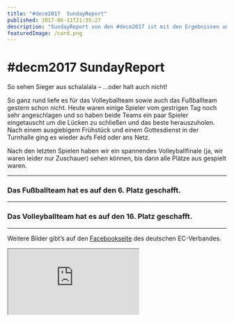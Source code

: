 ```yaml
---
title: "#decm2017  SundayReport"
published: 2017-06-11T21:35:27
description: "SundayReport von den #decm2017 ist mit den Ergebnissen und Mannschaftsfotos online\nWir hatten eine Menge Spaß am Sport! :D\n\n#meinEC #wirsindderNordbund #decm2017\n\nHoffentlich sind alle mittlerweile gut Zuhause angekommen :)"
featuredImage: /card.png
---
```


# #decm2017  SundayReport

So sehen Sieger aus schalalala &#8211; &#8230;oder halt auch nicht!

So ganz rund liefe es für das Volleyballteam sowie auch das Fußballteam gestern schon nicht. 
Heute waren einige Spieler vom gestrigen Tag noch sehr angeschlagen und so haben beide Teams ein paar Spieler eingetauscht um die Lücken zu schließen und das beste herauszuholen. 
Nach einem ausgiebigem Frühstück und einem Gottesdienst in der Turnhalle ging es wieder aufs Feld oder ans Netz.

Nach den letzten Spielen haben wir ein spannendes Volleyballfinale (ja, wir waren leider nur Zuschauer) sehen können, bis dann alle Plätze aus gespielt waren.


---

### **Das Fußballteam hat es auf den 6. Platz geschafft.**<img loading="lazy" src="/old/19025098_10154933538577730_7204239167095091427_o.jpg" alt>

---

### **Das Volleyballteam hat es auf den 16. Platz geschafft.**<img loading="lazy" src="/old/18955034_10154933536887730_8933523124673833243_o.jpg" alt>

---

Weitere Bilder gibt&#8217;s auf den <a href="https://www.facebook.com/pg/ecjugend/photos/?tab=album&album_id=10154930489492730c" target="_blank" rel="noopener noreferrer">Facebookseite</a> des deutschen EC-Verbandes.

<span><iframe src="https://www.youtube.com/embed/3f8Rl7_yDqY?version=3&rel=1&fs=1&autohide=2&showsearch=0&showinfo=1&iv_load_policy=1&wmode=transparent" allowfullscreen="true"></iframe></span>